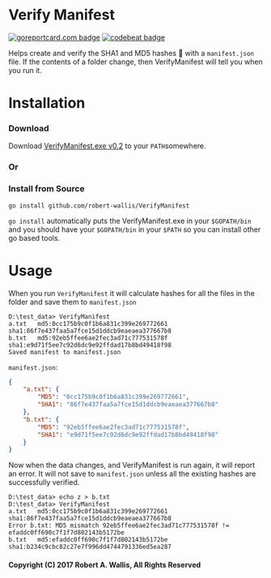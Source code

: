 # Verify Manifest

<a href="https://goreportcard.com/report/github.com/robert-wallis/VerifyManifest"><img alt="goreportcard.com badge" src="https://goreportcard.com/badge/github.com/robert-wallis/VerifyManifest" /></a>
<a href="https://codebeat.co/projects/github-com-robert-wallis-verifymanifest"><img alt="codebeat badge" src="https://codebeat.co/badges/4a30f2e5-559d-4414-ae97-0633824a75bb" /></a>

Helps create and verify the SHA1 and MD5 hashes :1234: with a `manifest.json` file.
If the contents of a folder change, then VerifyManifest will tell you when you run it.

# Installation

### Download
Download [VerifyManifest.exe v0.2](https://github.com/robert-wallis/VerifyManifest/releases/download/v0.2/VerifyManifest.exe) to your `PATH`somewhere.

### Or
### Install from Source
```
go install github.com/robert-wallis/VerifyManifest
```
`go install` automatically puts the VerifyManifest.exe in your `$GOPATH/bin` and you should have your `$GOPATH/bin` in your `$PATH` so you can install other go based tools.

# Usage
When you run `VerifyManifest` it will calculate hashes for all the files in the folder and save them to `manifest.json`
```
D:\test_data> VerifyManifest
a.txt	md5:0cc175b9c0f1b6a831c399e269772661	sha1:86f7e437faa5a7fce15d1ddcb9eaeaea377667b8
b.txt	md5:92eb5ffee6ae2fec3ad71c777531578f	sha1:e9d71f5ee7c92d6dc9e92ffdad17b8bd49418f98
Saved manifest to manifest.json
```

`manifest.json`:
```json
{
	"a.txt": {
		"MD5": "0cc175b9c0f1b6a831c399e269772661",
		"SHA1": "86f7e437faa5a7fce15d1ddcb9eaeaea377667b8"
	},
	"b.txt": {
		"MD5": "92eb5ffee6ae2fec3ad71c777531578f",
		"SHA1": "e9d71f5ee7c92d6dc9e92ffdad17b8bd49418f98"
	}
}
```

Now when the data changes, and VerifyManifest is run again, it will report an error.  It will not save to `manifest.json` unless all the existing hashes are successfully verified.
```
D:\test_data> echo z > b.txt
D:\test_data> VerifyManifest
a.txt   md5:0cc175b9c0f1b6a831c399e269772661    sha1:86f7e437faa5a7fce15d1ddcb9eaeaea377667b8
Error b.txt: MD5 mismatch 92eb5ffee6ae2fec3ad71c777531578f != efaddc0ff690c7f1f7d802143b5172be
b.txt   md5:efaddc0ff690c7f1f7d802143b5172be    sha1:b234c9cbc82c27e7f996dd4744791336ed5ea287
```

#### Copyright (C) 2017 Robert A. Wallis, All Rights Reserved
